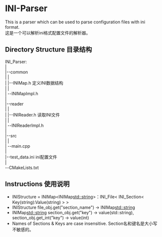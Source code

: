 # INI-Parser
This is a parser which can be used to parse configuration files with ini format.  
这是一个可以解析ini格式配置文件的解析器。  

## Directory Structure 目录结构
INI_Parser:  
 |  
 |--common  
 |  |  
 |  |--INIMap.h 定义INI数据结构    
 |  |  
 |   --INIMapImpl.h  
 |  
 |--reader  
 |  |  
 |  |--INIReader.h  读取INI文件  
 |  |  
 |   --INIReaderImpl.h  
 |  
 |--src  
 |  |  
 |   --main.cpp  
 |  
 |--test_data.ini  ini配置文件  
 |  
  --CMakeLists.txt  

## Instructions 使用说明
- INIStructure = INIMap<INIMap<std::string>>：INI_File< INI_Section< Key(string):Value(string) > >
- INIStructure file_obj.get("section_name") -> INIMap<std::string>
- INIMap<std::string> section_obj.get("key") -> value(std::string),  section_obj.get_int("key") -> value(int)
- Names of Sections & Keys are case insensitive. Section名和键名是大小写不敏感的。
